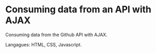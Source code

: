 # Consuming data from an API with AJAX

Consuming data from the Github API with AJAX.

Langagues: HTML, CSS, Javascript.
